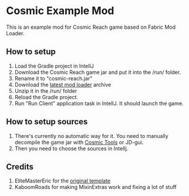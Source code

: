 # Cosmic Example Mod

This is an example mod for Cosmic Reach game based on Fabric Mod Loader.

## How to setup

1. Load the Gradle project in IntelIJ
2. Download the Cosmic Reach game jar and put it into the /run/ folder. 
3. Rename it to "cosmic-reach.jar"
4. Download the [latest mod loader](https://github.com/ForwarD-NerN/CosmicReach-Mod-Loader/releases/latest) archive
5. Unzip it in the /run/ folder
6. Reload the Gradle project.
7. Run "Run Client" application task in IntelIJ. It should launch the game.

## How to setup sources

1. There's currently no automatic way for it. You need to manually decompile the game jar with [Cosmic Tools](https://github.com/Y2Kwastaken/CosmicTools/) or JD-gui.
2. Then you need to choose the sources in IntelIj.

## Credits

1. EliteMasterEric for the [original template](https://github.com/EliteMasterEric/HelloWorldFabric)
2. KaboomRoads for making MixinExtras work and fixing a lot of stuff
